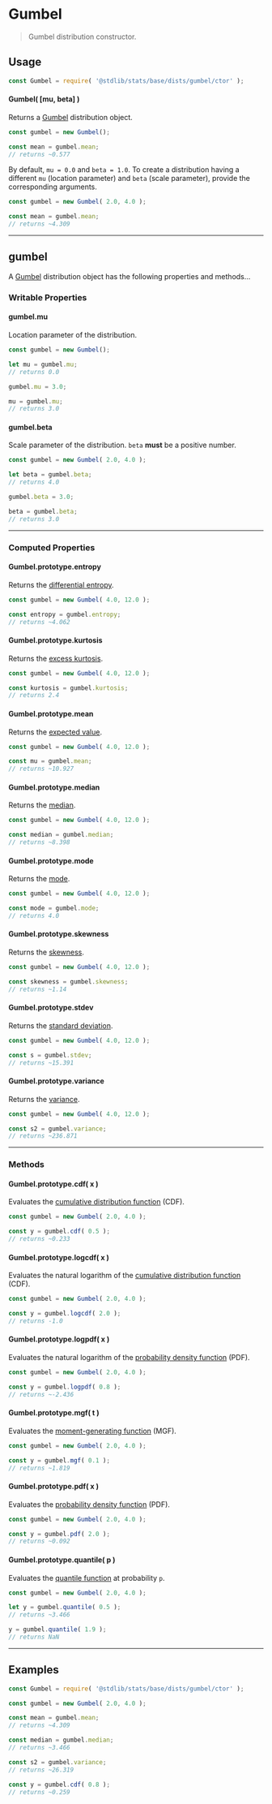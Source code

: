 <!--

@license Apache-2.0

Copyright (c) 2018 The Stdlib Authors.

Licensed under the Apache License, Version 2.0 (the "License");
you may not use this file except in compliance with the License.
You may obtain a copy of the License at

   http://www.apache.org/licenses/LICENSE-2.0

Unless required by applicable law or agreed to in writing, software
distributed under the License is distributed on an "AS IS" BASIS,
WITHOUT WARRANTIES OR CONDITIONS OF ANY KIND, either express or implied.
See the License for the specific language governing permissions and
limitations under the License.

-->

# Gumbel

> Gumbel distribution constructor.

<!-- Section to include introductory text. Make sure to keep an empty line after the intro `section` element and another before the `/section` close. -->

<section class="intro">

</section>

<!-- /.intro -->

<!-- Package usage documentation. -->

<section class="usage">

## Usage

```javascript
const Gumbel = require( '@stdlib/stats/base/dists/gumbel/ctor' );
```

#### Gumbel( \[mu, beta] )

Returns a [Gumbel][gumbel-distribution] distribution object.

```javascript
const gumbel = new Gumbel();

const mean = gumbel.mean;
// returns ~0.577
```

By default, `mu = 0.0` and `beta = 1.0`. To create a distribution having a different `mu` (location parameter) and `beta` (scale parameter), provide the corresponding arguments.

```javascript
const gumbel = new Gumbel( 2.0, 4.0 );

const mean = gumbel.mean;
// returns ~4.309
```

* * *

## gumbel

A [Gumbel][gumbel-distribution] distribution object has the following properties and methods...

### Writable Properties

#### gumbel.mu

Location parameter of the distribution.

```javascript
const gumbel = new Gumbel();

let mu = gumbel.mu;
// returns 0.0

gumbel.mu = 3.0;

mu = gumbel.mu;
// returns 3.0
```

#### gumbel.beta

Scale parameter of the distribution. `beta` **must** be a positive number.

```javascript
const gumbel = new Gumbel( 2.0, 4.0 );

let beta = gumbel.beta;
// returns 4.0

gumbel.beta = 3.0;

beta = gumbel.beta;
// returns 3.0
```

* * *

### Computed Properties

#### Gumbel.prototype.entropy

Returns the [differential entropy][entropy].

```javascript
const gumbel = new Gumbel( 4.0, 12.0 );

const entropy = gumbel.entropy;
// returns ~4.062
```

#### Gumbel.prototype.kurtosis

Returns the [excess kurtosis][kurtosis].

```javascript
const gumbel = new Gumbel( 4.0, 12.0 );

const kurtosis = gumbel.kurtosis;
// returns 2.4
```

#### Gumbel.prototype.mean

Returns the [expected value][expected-value].

```javascript
const gumbel = new Gumbel( 4.0, 12.0 );

const mu = gumbel.mean;
// returns ~10.927
```

#### Gumbel.prototype.median

Returns the [median][median].

```javascript
const gumbel = new Gumbel( 4.0, 12.0 );

const median = gumbel.median;
// returns ~8.398
```

#### Gumbel.prototype.mode

Returns the [mode][mode].

```javascript
const gumbel = new Gumbel( 4.0, 12.0 );

const mode = gumbel.mode;
// returns 4.0
```

#### Gumbel.prototype.skewness

Returns the [skewness][skewness].

```javascript
const gumbel = new Gumbel( 4.0, 12.0 );

const skewness = gumbel.skewness;
// returns ~1.14
```

#### Gumbel.prototype.stdev

Returns the [standard deviation][standard-deviation].

```javascript
const gumbel = new Gumbel( 4.0, 12.0 );

const s = gumbel.stdev;
// returns ~15.391
```

#### Gumbel.prototype.variance

Returns the [variance][variance].

```javascript
const gumbel = new Gumbel( 4.0, 12.0 );

const s2 = gumbel.variance;
// returns ~236.871
```

* * *

### Methods

#### Gumbel.prototype.cdf( x )

Evaluates the [cumulative distribution function][cdf] (CDF).

```javascript
const gumbel = new Gumbel( 2.0, 4.0 );

const y = gumbel.cdf( 0.5 );
// returns ~0.233
```

#### Gumbel.prototype.logcdf( x )

Evaluates the natural logarithm of the [cumulative distribution function][cdf] (CDF).

```javascript
const gumbel = new Gumbel( 2.0, 4.0 );

const y = gumbel.logcdf( 2.0 );
// returns -1.0
```

#### Gumbel.prototype.logpdf( x )

Evaluates the natural logarithm of the [probability density function][pdf] (PDF).

```javascript
const gumbel = new Gumbel( 2.0, 4.0 );

const y = gumbel.logpdf( 0.8 );
// returns ~-2.436
```

#### Gumbel.prototype.mgf( t )

Evaluates the [moment-generating function][mgf] (MGF).

```javascript
const gumbel = new Gumbel( 2.0, 4.0 );

const y = gumbel.mgf( 0.1 );
// returns ~1.819
```

#### Gumbel.prototype.pdf( x )

Evaluates the [probability density function][pdf] (PDF).

```javascript
const gumbel = new Gumbel( 2.0, 4.0 );

const y = gumbel.pdf( 2.0 );
// returns ~0.092
```

#### Gumbel.prototype.quantile( p )

Evaluates the [quantile function][quantile-function] at probability `p`.

```javascript
const gumbel = new Gumbel( 2.0, 4.0 );

let y = gumbel.quantile( 0.5 );
// returns ~3.466

y = gumbel.quantile( 1.9 );
// returns NaN
```

</section>

<!-- /.usage -->

<!-- Package usage notes. Make sure to keep an empty line after the `section` element and another before the `/section` close. -->

<section class="notes">

</section>

<!-- /.notes -->

<!-- Package usage examples. -->

* * *

<section class="examples">

## Examples

<!-- eslint no-undef: "error" -->

```javascript
const Gumbel = require( '@stdlib/stats/base/dists/gumbel/ctor' );

const gumbel = new Gumbel( 2.0, 4.0 );

const mean = gumbel.mean;
// returns ~4.309

const median = gumbel.median;
// returns ~3.466

const s2 = gumbel.variance;
// returns ~26.319

const y = gumbel.cdf( 0.8 );
// returns ~0.259
```

</section>

<!-- /.examples -->

<!-- Section to include cited references. If references are included, add a horizontal rule *before* the section. Make sure to keep an empty line after the `section` element and another before the `/section` close. -->

<section class="references">

</section>

<!-- /.references -->

<!-- Section for related `stdlib` packages. Do not manually edit this section, as it is automatically populated. -->

<section class="related">

</section>

<!-- /.related -->

<!-- Section for all links. Make sure to keep an empty line after the `section` element and another before the `/section` close. -->

<section class="links">

[gumbel-distribution]: https://en.wikipedia.org/wiki/Gumbel_distribution

[cdf]: https://en.wikipedia.org/wiki/Cumulative_distribution_function

[mgf]: https://en.wikipedia.org/wiki/Moment-generating_function

[pdf]: https://en.wikipedia.org/wiki/Probability_density_function

[quantile-function]: https://en.wikipedia.org/wiki/Quantile_function

[entropy]: https://en.wikipedia.org/wiki/Entropy_%28information_theory%29

[expected-value]: https://en.wikipedia.org/wiki/Expected_value

[kurtosis]: https://en.wikipedia.org/wiki/Kurtosis

[median]: https://en.wikipedia.org/wiki/Median

[mode]: https://en.wikipedia.org/wiki/Mode_%28statistics%29

[skewness]: https://en.wikipedia.org/wiki/Skewness

[standard-deviation]: https://en.wikipedia.org/wiki/Standard_deviation

[variance]: https://en.wikipedia.org/wiki/Variance

</section>

<!-- /.links -->
